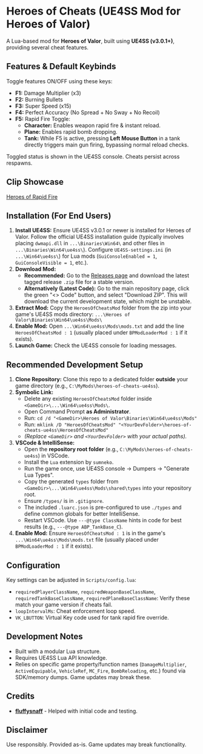 # Heroes of Cheats (UE4SS Mod for Heroes of Valor)

A Lua-based mod for **Heroes of Valor**, built using **UE4SS (v3.0.1+)**, providing several cheat features.

## Features & Default Keybinds

Toggle features ON/OFF using these keys:

*   **F1:** Damage Multiplier (x3)
*   **F2:** Burning Bullets
*   **F3:** Super Speed (x15)
*   **F4:** Perfect Accuracy (No Spread + No Sway + No Recoil)
*   **F5:** Rapid Fire Toggle:
    *   **Character:** Enables weapon rapid fire & instant reload.
    *   **Plane:** Enables rapid bomb dropping.
    *   **Tank:** While F5 is active, pressing **Left Mouse Button** in a tank directly triggers main gun firing, bypassing normal reload checks.

Toggled status is shown in the UE4SS console. Cheats persist across respawns.

## Clip Showcase

[Heroes of Rapid Fire](https://streamable.com/0bpj9x)

## Installation (For End Users)

1.  **Install UE4SS:** Ensure UE4SS v3.0.1 or newer is installed for Heroes of Valor. Follow the official UE4SS installation guide (typically involves placing `dwmapi.dll` in `...\Binaries\Win64\` and other files in `...\Binaries\Win64\ue4ss\`). Configure `UE4SS-settings.ini` (in `...\Win64\ue4ss\`) for Lua mods (`GuiConsoleEnabled = 1`, `GuiConsoleVisible = 1`, etc.).
2.  **Download Mod:**
    *   **Recommended:** Go to the [Releases page](https://github.com/Krixx1337/heroes-of-cheats-ue4ss/releases) and download the latest tagged release `.zip` file for a stable version.
    *   **Alternatively (Latest Code):** Go to the main repository page, click the green "<> Code" button, and select "Download ZIP". This will download the current development state, which might be unstable.
3.  **Extract Mod:** Copy the `HeroesOfCheatsMod` folder from the zip into your game's UE4SS mods directory: `...\Heroes of Valor\Binaries\Win64\ue4ss\Mods\`
4.  **Enable Mod:** Open `...\Win64\ue4ss\Mods\mods.txt` and add the line `HeroesOfCheatsMod : 1` (usually placed under `BPModLoaderMod : 1` if it exists).
5.  **Launch Game:** Check the UE4SS console for loading messages.

## Recommended Development Setup

1.  **Clone Repository:** Clone this repo to a dedicated folder **outside** your game directory (e.g., `C:\MyMods\heroes-of-cheats-ue4ss`).
2.  **Symbolic Link:**
    *   Delete any existing `HeroesOfCheatsMod` folder inside `<GameDir>\...\Win64\ue4ss\Mods\`.
    *   Open Command Prompt **as Administrator**.
    *   Run: `cd /d "<GameDir>\Heroes of Valor\Binaries\Win64\ue4ss\Mods"`
    *   Run: `mklink /D "HeroesOfCheatsMod" "<YourDevFolder>\heroes-of-cheats-ue4ss\HeroesOfCheatsMod"`
    *   *(Replace `<GameDir>` and `<YourDevFolder>` with your actual paths).*
3.  **VSCode & IntelliSense:**
    *   Open the **repository root folder** (e.g., `C:\MyMods\heroes-of-cheats-ue4ss`) in VSCode.
    *   Install the `Lua` extension by `sumneko`.
    *   Run the game once, use UE4SS console -> Dumpers -> "Generate Lua Types".
    *   Copy the generated `types` folder from `<GameDir>\...\Win64\ue4ss\Mods\shared\types` into your repository root.
    *   Ensure `/types/` is in `.gitignore`.
    *   The included `.luarc.json` is pre-configured to use `./types` and define common globals for better IntelliSense.
    *   Restart VSCode. Use `---@type ClassName` hints in code for best results (e.g., `---@type ABP_TankBase_C`).
4.  **Enable Mod:** Ensure `HeroesOfCheatsMod : 1` is in the game's `...\Win64\ue4ss\Mods\mods.txt` file (usually placed under `BPModLoaderMod : 1` if it exists).

## Configuration

Key settings can be adjusted in `Scripts/config.lua`:

*   `requiredPlayerClassName`, `requiredWeaponBaseClassName`, `requiredTankBaseClassName`, `requiredPlaneBaseClassName`: Verify these match your game version if cheats fail.
*   `loopIntervalMs`: Cheat enforcement loop speed.
*   `VK_LBUTTON`: Virtual Key code used for tank rapid fire override.

## Development Notes

*   Built with a modular Lua structure.
*   Requires UE4SS Lua API knowledge.
*   Relies on specific game property/function names (`DamageMultiplier`, `ActiveEquipable`, `VehicleRef`, `MC_Fire`, `BombReloading`, etc.) found via SDK/memory dumps. Game updates may break these.

## Credits

*   **[fluffysnaff](https://github.com/fluffysnaff)** - Helped with initial code and testing.

## Disclaimer

Use responsibly. Provided as-is. Game updates may break functionality.